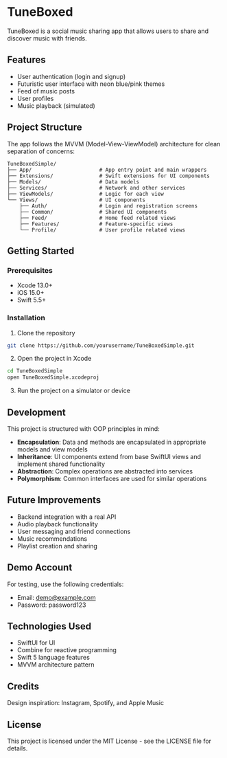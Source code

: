 # TuneBoxed

TuneBoxed is a social music sharing app that allows users to share and discover music with friends.

## Features

- User authentication (login and signup)
- Futuristic user interface with neon blue/pink themes
- Feed of music posts
- User profiles
- Music playback (simulated)

## Project Structure

The app follows the MVVM (Model-View-ViewModel) architecture for clean separation of concerns:

```
TuneBoxedSimple/
├── App/                      # App entry point and main wrappers
├── Extensions/               # Swift extensions for UI components
├── Models/                   # Data models
├── Services/                 # Network and other services
├── ViewModels/               # Logic for each view
└── Views/                    # UI components
    ├── Auth/                 # Login and registration screens
    ├── Common/               # Shared UI components
    ├── Feed/                 # Home feed related views
    ├── Features/             # Feature-specific views 
    └── Profile/              # User profile related views
```

## Getting Started

### Prerequisites

- Xcode 13.0+
- iOS 15.0+
- Swift 5.5+

### Installation

1. Clone the repository
```bash
git clone https://github.com/yourusername/TuneBoxedSimple.git
```

2. Open the project in Xcode
```bash
cd TuneBoxedSimple
open TuneBoxedSimple.xcodeproj
```

3. Run the project on a simulator or device

## Development

This project is structured with OOP principles in mind:

- **Encapsulation**: Data and methods are encapsulated in appropriate models and view models
- **Inheritance**: UI components extend from base SwiftUI views and implement shared functionality
- **Abstraction**: Complex operations are abstracted into services
- **Polymorphism**: Common interfaces are used for similar operations

## Future Improvements

- Backend integration with a real API
- Audio playback functionality
- User messaging and friend connections
- Music recommendations
- Playlist creation and sharing

## Demo Account

For testing, use the following credentials:
- Email: demo@example.com
- Password: password123

## Technologies Used

- SwiftUI for UI
- Combine for reactive programming
- Swift 5 language features
- MVVM architecture pattern

## Credits

Design inspiration: Instagram, Spotify, and Apple Music

## License

This project is licensed under the MIT License - see the LICENSE file for details. 
